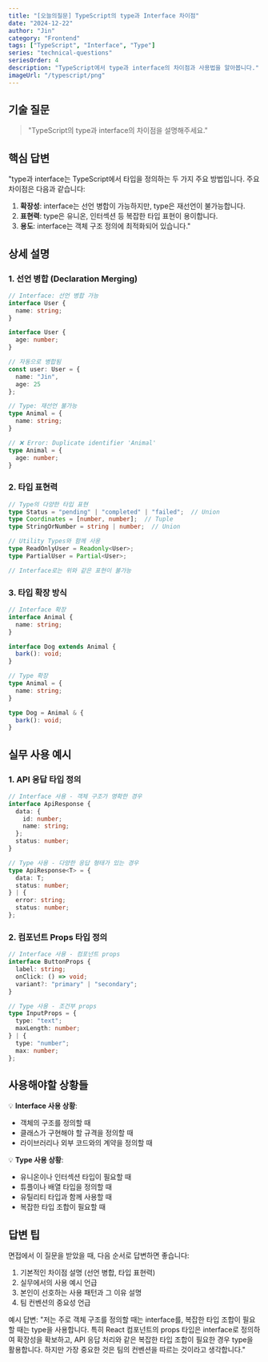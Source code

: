 ```yaml
---
title: "[오늘의질문] TypeScript의 type과 Interface 차이점"
date: "2024-12-22"
author: "Jin"
category: "Frontend"
tags: ["TypeScript", "Interface", "Type"]
series: "technical-questions"
seriesOrder: 4
description: "TypeScript에서 type과 interface의 차이점과 사용법을 알아봅니다."
imageUrl: "/typescript/png"
---
```


## 기술 질문

> "TypeScript의 type과 interface의 차이점을 설명해주세요."

## 핵심 답변

"type과 interface는 TypeScript에서 타입을 정의하는 두 가지 주요 방법입니다. 주요 차이점은 다음과 같습니다:

1. **확장성**: interface는 선언 병합이 가능하지만, type은 재선언이 불가능합니다.
2. **표현력**: type은 유니온, 인터섹션 등 복잡한 타입 표현이 용이합니다.
3. **용도**: interface는 객체 구조 정의에 최적화되어 있습니다."

## 상세 설명

### 1. 선언 병합 (Declaration Merging)

```typescript
// Interface: 선언 병합 가능
interface User {
  name: string;
}

interface User {
  age: number;
}

// 자동으로 병합됨
const user: User = {
  name: "Jin",
  age: 25
};

// Type: 재선언 불가능
type Animal = {
  name: string;
}

// ❌ Error: Duplicate identifier 'Animal'
type Animal = {
  age: number;
}
```

### 2. 타입 표현력

```typescript
// Type의 다양한 타입 표현
type Status = "pending" | "completed" | "failed";  // Union
type Coordinates = [number, number];  // Tuple
type StringOrNumber = string | number;  // Union

// Utility Types와 함께 사용
type ReadOnlyUser = Readonly<User>;
type PartialUser = Partial<User>;

// Interface로는 위와 같은 표현이 불가능
```

### 3. 타입 확장 방식

```typescript
// Interface 확장
interface Animal {
  name: string;
}

interface Dog extends Animal {
  bark(): void;
}

// Type 확장
type Animal = {
  name: string;
}

type Dog = Animal & {
  bark(): void;
}
```

## 실무 사용 예시

### 1. API 응답 타입 정의

```typescript
// Interface 사용 - 객체 구조가 명확한 경우
interface ApiResponse {
  data: {
    id: number;
    name: string;
  };
  status: number;
}

// Type 사용 - 다양한 응답 형태가 있는 경우
type ApiResponse<T> = {
  data: T;
  status: number;
} | {
  error: string;
  status: number;
};
```

### 2. 컴포넌트 Props 타입 정의

```typescript
// Interface 사용 - 컴포넌트 props
interface ButtonProps {
  label: string;
  onClick: () => void;
  variant?: "primary" | "secondary";
}

// Type 사용 - 조건부 props
type InputProps = {
  type: "text";
  maxLength: number;
} | {
  type: "number";
  max: number;
};
```

## 사용해야할 상황들

💡 **Interface 사용 상황**:
- 객체의 구조를 정의할 때
- 클래스가 구현해야 할 규격을 정의할 때
- 라이브러리나 외부 코드와의 계약을 정의할 때

💡 **Type 사용 상황**:
- 유니온이나 인터섹션 타입이 필요할 때
- 튜플이나 배열 타입을 정의할 때
- 유틸리티 타입과 함께 사용할 때
- 복잡한 타입 조합이 필요할 때

## 답변 팁

면접에서 이 질문을 받았을 때, 다음 순서로 답변하면 좋습니다:

1. 기본적인 차이점 설명 (선언 병합, 타입 표현력)
2. 실무에서의 사용 예시 언급
3. 본인이 선호하는 사용 패턴과 그 이유 설명
4. 팀 컨벤션의 중요성 언급

예시 답변:
"저는 주로 객체 구조를 정의할 때는 interface를, 복잡한 타입 조합이 필요할 때는 type을 사용합니다. 특히 React 컴포넌트의 props 타입은 interface로 정의하여 확장성을 확보하고, API 응답 처리와 같은 복잡한 타입 조합이 필요한 경우 type을 활용합니다. 하지만 가장 중요한 것은 팀의 컨벤션을 따르는 것이라고 생각합니다."
